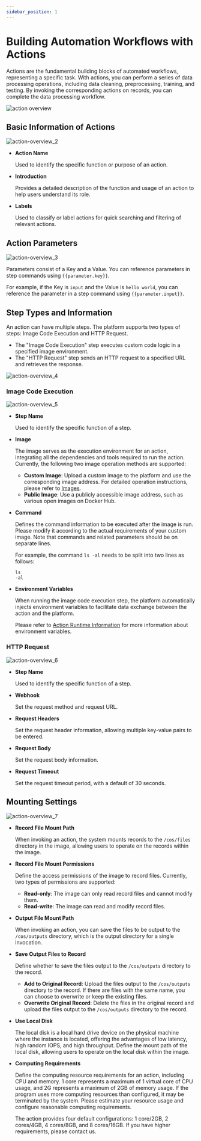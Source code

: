 ```yaml
---
sidebar_position: 1
---
```


# Building Automation Workflows with Actions

Actions are the fundamental building blocks of automated workflows, representing a specific task. With actions, you can perform a series of data processing operations, including data cleaning, preprocessing, training, and testing. By invoking the corresponding actions on records, you can complete the data processing workflow.

![action overview](./img/action-overview_1.png)

## Basic Information of Actions

![action-overview_2](./img/action-overview_2.png)

- **Action Name**

  Used to identify the specific function or purpose of an action.

- **Introduction**

  Provides a detailed description of the function and usage of an action to help users understand its role.

- **Labels**

  Used to classify or label actions for quick searching and filtering of relevant actions.

## Action Parameters

![action-overview_3](./img/action-overview_3.png)

Parameters consist of a Key and a Value. You can reference parameters in step commands using `{{parameter.key}}`.

For example, if the Key is `input` and the Value is `hello world`, you can reference the parameter in a step command using `{{parameter.input}}`.

## Step Types and Information

An action can have multiple steps. The platform supports two types of steps: Image Code Execution and HTTP Request.

- The "Image Code Execution" step executes custom code logic in a specified image environment.
- The "HTTP Request" step sends an HTTP request to a specified URL and retrieves the response.

![action-overview_4](./img/action-overview_4.png)

### Image Code Execution

![action-overview_5](./img/action-overview_5.png)

- **Step Name**

  Used to identify the specific function of a step.

- **Image**

  The image serves as the execution environment for an action, integrating all the dependencies and tools required to run the action. Currently, the following two image operation methods are supported:
  - **Custom Image**: Upload a custom image to the platform and use the corresponding image address. For detailed operation instructions, please refer to [Images](../../image/1-about-docker-image.md).
  - **Public Image**: Use a publicly accessible image address, such as various open images on Docker Hub.

- **Command**

  Defines the command information to be executed after the image is run. Please modify it according to the actual requirements of your custom image. Note that commands and related parameters should be on separate lines.

  For example, the command `ls -al` needs to be split into two lines as follows:

  ```
  ls
  -al
  ```

- **Environment Variables**

  When running the image code execution step, the platform automatically injects environment variables to facilitate data exchange between the action and the platform.

  Please refer to [Action Runtime Information](./3-action-runtime.md#environment-variables) for more information about environment variables.

### HTTP Request

![action-overview_6](./img/action-overview_6.png)

- **Step Name**

  Used to identify the specific function of a step.

- **Webhook**

  Set the request method and request URL.

- **Request Headers**

  Set the request header information, allowing multiple key-value pairs to be entered.

- **Request Body**

  Set the request body information.

- **Request Timeout**

  Set the request timeout period, with a default of 30 seconds.

## Mounting Settings

![action-overview_7](./img/action-overview_7.png)

- **Record File Mount Path**

  When invoking an action, the system mounts records to the `/cos/files` directory in the image, allowing users to operate on the records within the image.

- **Record File Mount Permissions**

  Define the access permissions of the image to record files. Currently, two types of permissions are supported:
  - **Read-only**: The image can only read record files and cannot modify them.
  - **Read-write**: The image can read and modify record files.

- **Output File Mount Path**

  When invoking an action, you can save the files to be output to the `/cos/outputs` directory, which is the output directory for a single invocation.

- **Save Output Files to Record**

  Define whether to save the files output to the `/cos/outputs` directory to the record.
  - **Add to Original Record**: Upload the files output to the `/cos/outputs` directory to the record. If there are files with the same name, you can choose to overwrite or keep the existing files.
  - **Overwrite Original Record**: Delete the files in the original record and upload the files output to the `/cos/outputs` directory to the record.

- **Use Local Disk**

  The local disk is a local hard drive device on the physical machine where the instance is located, offering the advantages of low latency, high random IOPS, and high throughput. Define the mount path of the local disk, allowing users to operate on the local disk within the image.

- **Computing Requirements**

  Define the computing resource requirements for an action, including CPU and memory. 1 core represents a maximum of 1 virtual core of CPU usage, and 2G represents a maximum of 2GB of memory usage. If the program uses more computing resources than configured, it may be terminated by the system. Please estimate your resource usage and configure reasonable computing requirements.

  The action provides four default configurations: 1 core/2GB, 2 cores/4GB, 4 cores/8GB, and 8 cores/16GB. If you have higher requirements, please contact us.

